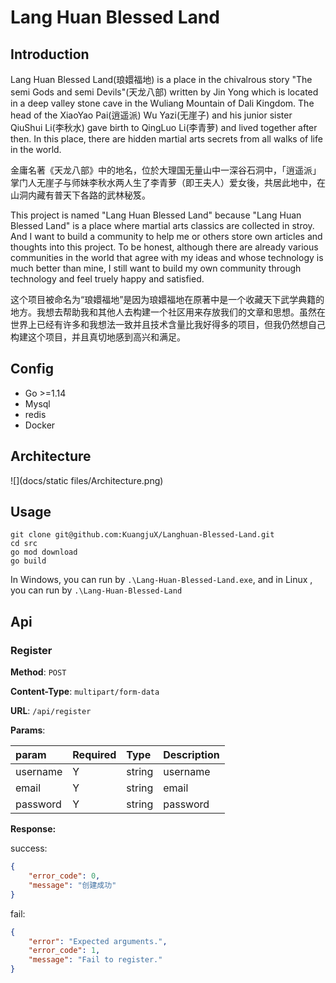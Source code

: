 # Lang Huan Blessed Land

## Introduction

Lang Huan Blessed Land(琅嬛福地) is a place in the chivalrous story  "The semi Gods and semi Devils"(天龙八部) written by Jin Yong which is located in a deep valley stone cave in the Wuliang Mountain of Dali Kingdom.  The head of the XiaoYao Pai(逍遥派) Wu Yazi(无崖子) and his junior sister QiuShui Li(李秋水) gave birth to QingLuo Li(李青萝) and lived together after then. In this place, there are hidden martial arts secrets from all walks of life in the world.

金庸名著《天龙八部》中的地名，位於大理国无量山中一深谷石洞中，「逍遥派」掌门人无崖子与师妹李秋水两人生了李青萝（即王夫人）爱女後，共居此地中，在山洞内藏有普天下各路的武林秘笈。

This project is named "Lang Huan Blessed Land" because "Lang Huan Blessed Land" is a place where martial arts classics are collected in stroy. And I want to build a community to help me or others store own articles and thoughts into this project. To be honest, although there are already various communities in the world that agree with my ideas and whose technology is much better than mine, I still want to build my own community through technology and feel truely happy and satisfied.

这个项目被命名为“琅嬛福地”是因为琅嬛福地在原著中是一个收藏天下武学典籍的地方。我想去帮助我和其他人去构建一个社区用来存放我们的文章和思想。虽然在世界上已经有许多和我想法一致并且技术含量比我好得多的项目，但我仍然想自己构建这个项目，并且真切地感到高兴和满足。

## Config

- Go  >=1.14
- Mysql
- redis
- Docker

## Architecture

![](docs/static files/Architecture.png)

## Usage

```
git clone git@github.com:KuangjuX/Langhuan-Blessed-Land.git
cd src
go mod download
go build
```

In Windows, you can run by `.\Lang-Huan-Blessed-Land.exe`, and in Linux , you can run by `.\Lang-Huan-Blessed-Land`

## Api

### Register

**Method**: `POST`

**Content-Type**: `multipart/form-data`

**URL**: `/api/register`

**Params**:

| param    | Required | Type   | Description |
| :------- | :------- | :----- | ----------- |
| username | Y        | string | username    |
| email    | Y        | string | email       |
| password | Y        | string | password    |

**Response:**

success:

```json
{
    "error_code": 0,
    "message": "创建成功"
}
```

fail:

```json
{
    "error": "Expected arguments.",
    "error_code": 1,
    "message": "Fail to register."
}
```



